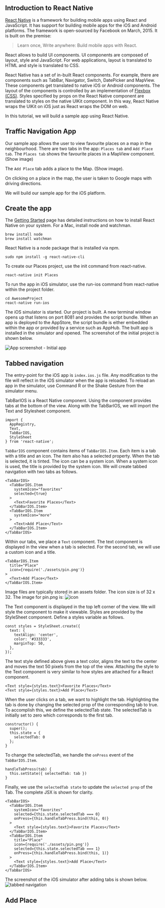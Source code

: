 ## Introduction to React Native

[React Native](https://facebook.github.io/react-native/) is a framework for building mobile apps using React and JavaScript. It has support for building mobile apps for the iOS and Android platforms. The framework is open-sourced by Facebook on March, 2015. It is built on the premise:

> Learn once, Write anywhere: Build mobile apps with React.

React allows to build UI components. UI components are composed of layout, style and JavaScript. For web applications, layout is translated to HTML and style is translated to CSS.

React Native has a set of in-built React components. For example, there are components such as TabBar, Navigator, Switch, DatePicker and MapView. These components get translated to native iOS or Android components. The layout of the components is controlled by an implementation of [Flexbox (CSS)](https://facebook.github.io/react-native/docs/flexbox.html). Styles specified by props on the React Native component are translated to styles on the native UIKit component. In this way, React Native wraps the UIKit on iOS just as React wraps the DOM on web.

In this tutorial, we will build a sample app using React Native.

## Traffic Navigation App
Our sample app allows the user to view favourite places on a map in the neighbourhood. There are two tabs in the app: `Places tab` and `Add Place tab`. The `Places tab` shows the favourite places in a MapView component. (Show image)

The `Add Place` tab adds a place to the Map. (Show image).

On clicking on a place in the map, the user is taken to Google maps with driving directions.

We will build our sample app for the iOS platform.

## Create the app
The [Getting Started](https://facebook.github.io/react-native/docs/getting-started.html) page has detailed instructions on how to install React Native on your system. For a Mac, install node and watchman.

```
brew install node
brew install watchman
```
React Native is a node package that is installed via npm.

```
sudo npm install -g react-native-cli
```
To create our Places project, use the init command from react-native.

```
react-native init Places
```
To run the app in iOS simulator, use the run-ios command from react-native within the project folder.

```
cd AwesomeProject
react-native run-ios
```
The iOS simulator is started. Our project is built. A new terminal window opens up that listens on port 8081 and provides the script bundle. When an app is deployed to the AppStore, the script bundle is either embedded within the app or provided by a service such as AppHub. The built app is installed in the simulator and opened. The screenshot of the initial project is shown below.

![App screenshot - Initial app](https://cdn.filestackcontent.com/YKQgpR8iTXyzVmpWJndO "Initial app")

## Tabbed navigation
The entry-point for the iOS app is `index.ios.js` file. Any modification to the file will reflect in the iOS simulator when the app is reloaded. To reload an app in the simulator, use Command R or the Shake Gesture from the simulator menu.

TabBarIOS is a React Native component. Using the component provides tabs at the bottom of the view. Along with the TabBarIOS, we will import the Text and Stylesheet component.

```
import {
  AppRegistry,
  Text,
  TabBarIOS,
  StyleSheet
} from 'react-native';
```
`TabBarIOS` component contains items of `TabBarIOS.Item`. Each item is a tab with a title and an icon.  The item also has a selected property. When the tab is selected, it is tinted. The icon can be a system icon. When a system icon is used, the title is provided by the system icon.  We will create tabbed navigation with two tabs as follows.

```
<TabBarIOS>
  <TabBarIOS.Item
    systemIcon="favorites"
    selected={true}
  >
    <Text>Favorite Places</Text>
  </TabBarIOS.Item>
  <TabBarIOS.Item
    systemIcon="more"
  >
    <Text>Add Place</Text>
  </TabBarIOS.Item>
</TabBarIOS>
```
Within our tabs, we place a `Text` component. The text component is displayed in the view when a tab is selected. For the second tab, we will use a custom icon and a title.

```
<TabBarIOS.Item
  title="Place"
  icon={require('./assets/pin.png')}
>
  <Text>Add Place</Text>
</TabBarIOS.Item>
```
Image files are typically stored in an assets folder. The icon size is of 32 x 32. The image for pin.png is:
![icon](https://cdn.filestackcontent.com/qbBIfIaPRr6BOn5gk6TH "icon")

The Text component is displayed in the top left corner of the view. We will style the component to make it viewable. Styles are provided by the StyleSheet component. Define a styles variable as follows.

```
const styles = StyleSheet.create({
  text: {
    textAlign: 'center',
    color: '#333333',
    marginTop: 50,
  },
});
```
The text style defined above gives a text color, aligns the text to the center and moves the text 50 pixels from the top of the view. Attaching the style to the Text component is very similar to how styles are attached for a React component.

```
<Text style={styles.text}>Favorite Places</Text>
<Text style={styles.text}>Add Place</Text>
```
When the user clicks on a tab, we want to highlight the tab. Highlighting the tab is done by changing the selected prop of the corresponding tab to true. To accomplish this, we define the selectedTab state. The selectedTab is initially set to zero which corresponds to the first tab.

```
constructor() {
  super();
  this.state = {
    selectedTab: 0
  };
}
```
To change the selectedTab, we handle the `onPress` event of the `TabBarIOS.Item`.

```
handleTabPress(tab) {
  this.setState({ selectedTab: tab })
}
```
Finally, we use the `selectedTab state` to update the `selected prop` of the Tab. The complete JSX is shown for clarity.

```
<TabBarIOS>
  <TabBarIOS.Item
    systemIcon="favorites"
    selected={this.state.selectedTab === 0}
    onPress={this.handleTabPress.bind(this, 0)}
  >
    <Text style={styles.text}>Favorite Places</Text>
  </TabBarIOS.Item>
  <TabBarIOS.Item
    title="Place"
    icon={require('./assets/pin.png')}
    selected={this.state.selectedTab === 1}
    onPress={this.handleTabPress.bind(this, 1)}
  >
    <Text style={styles.text}>Add Place</Text>
  </TabBarIOS.Item>
</TabBarIOS>
```
The screenshot of the iOS simulator after adding tabs is shown below.
![tabbed navigation](https://cdn.filestackcontent.com/lYOAT1eYR5yFpfZPj1is "tabbed navigation")

## Add Place
